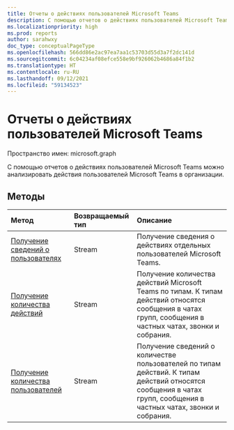 ```yaml
---
title: Отчеты о действиях пользователей Microsoft Teams
description: С помощью отчетов о действиях пользователей Microsoft Teams можно анализировать действия пользователей Microsoft Teams в организации.
ms.localizationpriority: high
ms.prod: reports
author: sarahwxy
doc_type: conceptualPageType
ms.openlocfilehash: 566dd86e2ac97ea7aa1c53703d55d3a7f2dc141d
ms.sourcegitcommit: 6c04234af08efce558e9bf926062b4686a84f1b2
ms.translationtype: HT
ms.contentlocale: ru-RU
ms.lasthandoff: 09/12/2021
ms.locfileid: "59134523"
---
```

# <a name="microsoft-teams-user-activity-reports"></a>Отчеты о действиях пользователей Microsoft Teams

Пространство имен: microsoft.graph

С помощью отчетов о действиях пользователей Microsoft Teams можно анализировать действия пользователей Microsoft Teams в организации.

## <a name="methods"></a>Методы

| Метод                                   | Возвращаемый тип | Описание                              |
| :--------------------------------------- | :---------- | :--------------------------------------- |
| [Получение сведений о пользователях](../api/reportroot-getteamsuseractivityuserdetail.md) | Stream      | Получение сведения о действиях отдельных пользователей Microsoft Teams. |
| [Получение количества действий](../api/reportroot-getteamsuseractivitycounts.md) | Stream      | Получение количества действий Microsoft Teams по типам. К типам действий относятся сообщения в чатах групп, сообщения в частных чатах, звонки и собрания. |
| [Получение количества пользователей](../api/reportroot-getteamsuseractivityusercounts.md) | Stream      | Получение сведений о количестве пользователей по типам действий. К типам действий относятся сообщения в чатах групп, сообщения в частных чатах, звонки и собрания. |

